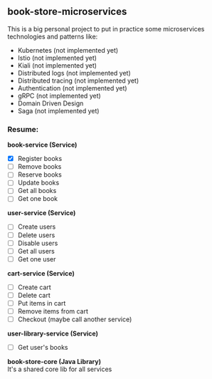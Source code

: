 ## book-store-microservices

This is a big personal project to put in practice some microservices technologies and patterns like:
- Kubernetes (not implemented yet)
- Istio (not implemented yet)
- Kiali (not implemented yet)
- Distributed logs (not implemented yet)
- Distributed tracing (not implemented yet)
- Authentication (not implemented yet)
- gRPC (not implemented yet)
- Domain Driven Design
- Saga (not implemented yet)

### Resume:

**book-service (Service)**
- [X] Register books
- [ ] Remove books
- [ ] Reserve books
- [ ] Update books
- [ ] Get all books
- [ ] Get one book

**user-service (Service)**
- [ ] Create users
- [ ] Delete users
- [ ] Disable users
- [ ] Get all users
- [ ] Get one user

**cart-service (Service)**
- [ ] Create cart
- [ ] Delete cart
- [ ] Put items in cart
- [ ] Remove items from cart
- [ ] Checkout (maybe call another service)

**user-library-service (Service)**
- [ ] Get user's books

**book-store-core (Java Library)**
<br>
It's a shared core lib for all services

